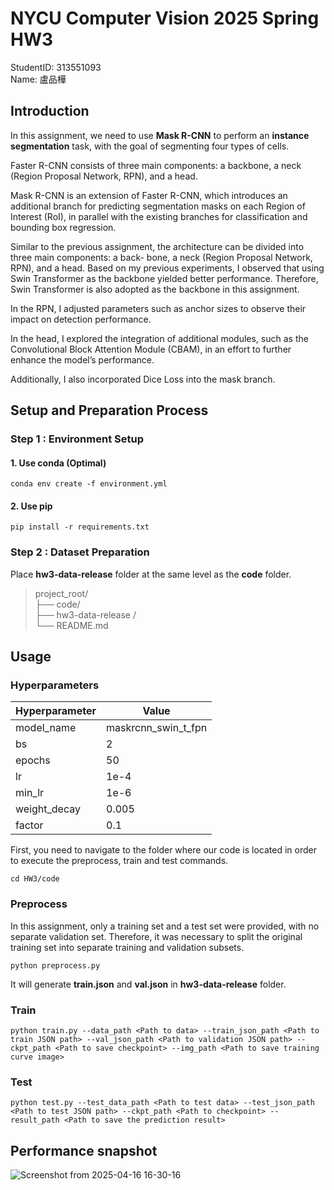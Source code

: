 # NYCU Computer Vision 2025 Spring HW3
StudentID: 313551093\
Name: 盧品樺

## Introduction

In this assignment, we need to use **Mask R-CNN** to perform an **instance segmentation** task, with the goal of
segmenting four types of cells.


Faster R-CNN consists of three main components: a backbone, a neck (Region Proposal Network, RPN), and a head.

Mask R-CNN is an extension of Faster R-CNN, which introduces an additional branch for predicting segmentation masks on each Region of Interest (RoI), in parallel with the existing branches for classification and bounding box regression.

Similar to the previous assignment, the architecture can be divided into three main components: a back-
bone, a neck (Region Proposal Network, RPN), and a head. Based on my previous experiments, I observed
that using Swin Transformer as the backbone yielded better performance. Therefore, Swin Transformer is
also adopted as the backbone in this assignment.

In the RPN, I adjusted parameters such as anchor sizes to observe their impact on detection performance.

In the head, I explored the integration of additional modules, such as the Convolutional Block Attention
Module (CBAM), in an effort to further enhance the model’s performance.

Additionally, I also incorporated Dice Loss into the mask branch.

## Setup and Preparation Process
### Step 1 : Environment Setup

#### 1. Use conda (Optimal)
```
conda env create -f environment.yml 
```

#### 2. Use pip
```
pip install -r requirements.txt
```

### Step 2 : Dataset Preparation
Place **hw3-data-release** folder at the same level as the **code** folder.

>project_root/ <br>
>├── code/ <br>
>├── hw3-data-release / <br>
>└── README.md

## Usage
### Hyperparameters
|Hyperparameter    | Value               |
|------------------|---------------------|
|model_name        |maskrcnn_swin_t_fpn|
| bs               | 2                   |
| epochs           | 50                  |
| lr               | 1e-4                |
| min_lr           | 1e-6                |
| weight_decay     | 0.005               |
| factor           | 0.1                 |

First, you need to navigate to the folder where our code is located in order to execute the preprocess, train and test commands.

```
cd HW3/code                      
```
### Preprocess

In this assignment, only a training set and a test set were provided, with no separate validation set.
Therefore, it was necessary to split the original training set into separate training and validation subsets.

```
python preprocess.py                 
```

It will generate **train.json** and **val.json** in **hw3-data-release** folder.

### Train

```
python train.py --data_path <Path to data> --train_json_path <Path to train JSON path> --val_json_path <Path to validation JSON path> --ckpt_path <Path to save checkpoint> --img_path <Path to save training curve image>                   
```
### Test

```
python test.py --test_data_path <Path to test data> --test_json_path <Path to test JSON path> --ckpt_path <Path to checkpoint> --result_path <Path to save the prediction result>              
```

## Performance snapshot
![Screenshot from 2025-04-16 16-30-16](https://github.com/user-attachments/assets/76c56b16-cf34-445e-98a5-19ba287b92f7)
